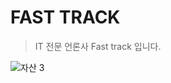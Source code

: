 # FAST TRACK

> IT 전문 언론사 Fast track 입니다. 

![자산 3](https://user-images.githubusercontent.com/56998563/122228465-d40d9700-cef2-11eb-8e4f-384d56d09224.png)
